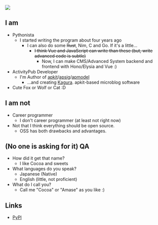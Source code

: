 ![](https://count.getloli.com/get/@AmaseCocoa?theme=moebooru)  

## I am
- Pythonista
  - I started writing the program about four years ago
    - I can also do some ~~Rust~~, Nim, C and Go. If it's a little...
      - ~~I think Vue and JavaScript can write than these (but, write advanced code is subtle)~~
        - Now, I can make CMS/Advanced System backend and frontend with Hono/Elysia and Vue :)
- ActivityPub Developer
  - I'm Author of [apkit](https://github.com/fedi-libs/apkit)/[apsig](https://github.com/fedi-libs/apsig)/[apmodel](https://github.com/fedi-libs/apmodel)
    - ...and creating [Kagura](https://join.kagura.social). apkit-based microblog software
- Cute Fox or Wolf or Cat :D

## I am not
- Career programmer
  - I don't career programmer (at least not right now)
- Not that I think everything should be open source.
  - OSS has both drawbacks and advantages.

## (No one is asking for it) QA
- How did it get that name?
  - I like Cocoa and sweets
- What languages do you speak?
  - Japanese (Native)
  - English (little, not proficient)
- What do I call you?
  - Call me "Cocoa" or "Amase" as you like :)

## Links
- [PyPI](https://pypi.org/user/AmaseCocoa/)
